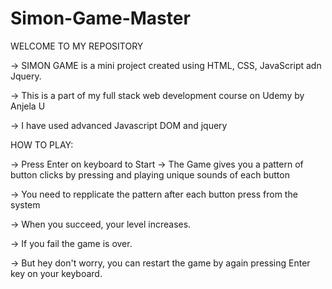 # Simon-Game-Master

WELCOME TO MY REPOSITORY

-> SIMON GAME is a mini project created using HTML, CSS, JavaScript adn Jquery.

-> This is a part of my full stack web development course on Udemy by Anjela U

-> I have used advanced Javascript DOM and jquery

HOW TO PLAY:

-> Press Enter on keyboard to Start
-> The Game gives you a pattern of button clicks by pressing and playing unique sounds of each button

-> You need to repplicate the pattern after each button press from the system

-> When you succeed, your level increases.

-> If you fail the game is over.

-> But hey don't worry, you can restart the game by again pressing Enter key on your keyboard.
